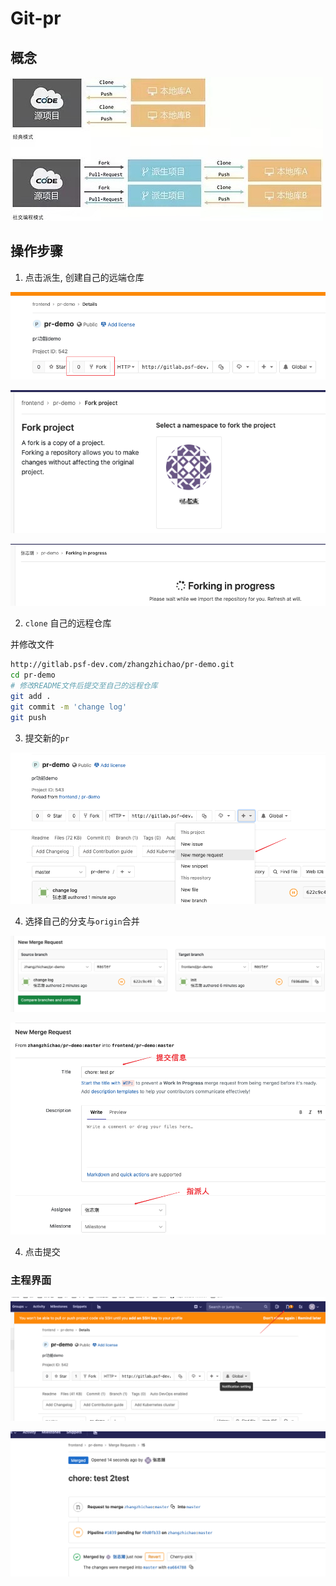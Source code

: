 # Git-pr

## 概念

![](./imgs/pr1.png)

## 操作步骤

1. 点击派生, 创建自己的远端仓库

![](./imgs/pr2.png)

![](./imgs/pr3.png)

![](./imgs/pr4.png)


2. `clone` 自己的远程仓库

并修改文件

```bash
http://gitlab.psf-dev.com/zhangzhichao/pr-demo.git
cd pr-demo
# 修改README文件后提交至自己的远程仓库
git add .
git commit -m 'change log'
git push
```

3. 提交新的`pr`

![](./imgs/pr5.png)

4. 选择自己的分支与`origin`合并

![](./imgs/pr6.png)

![](./imgs/pr7.png)

4. 点击提交



### 主程界面

![](./imgs/pr8.png)


![](imgs/pr9.png)